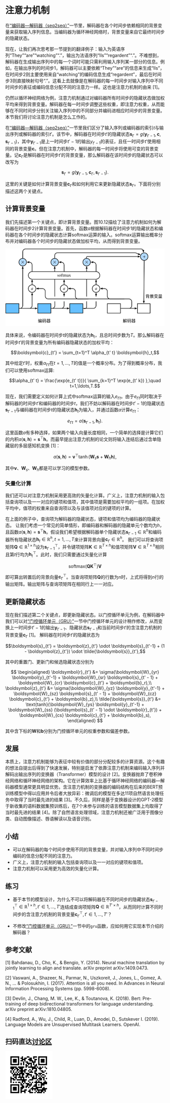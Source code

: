 # 注意力机制

在[“编码器—解码器（seq2seq）”](seq2seq.md)一节里，解码器在各个时间步依赖相同的背景变量来获取输入序列信息。当编码器为循环神经网络时，背景变量来自它最终时间步的隐藏状态。

现在，让我们再次思考那一节提到的翻译例子：输入为英语序列“They”“are”“watching”“.”，输出为法语序列“Ils”“regardent”“.”。不难想到，解码器在生成输出序列中的每一个词时可能只需利用输入序列某一部分的信息。例如，在输出序列的时间步1，解码器可以主要依赖“They”“are”的信息来生成“Ils”，在时间步2则主要使用来自“watching”的编码信息生成“regardent”，最后在时间步3则直接映射句号“.”。这看上去就像是在解码器的每一时间步对输入序列中不同时间步的表征或编码信息分配不同的注意力一样。这也是注意力机制的由来 [1]。

仍然以循环神经网络为例，注意力机制通过对编码器所有时间步的隐藏状态做加权平均来得到背景变量。解码器在每一时间步调整这些权重，即注意力权重，从而能够在不同时间步分别关注输入序列中的不同部分并编码进相应时间步的背景变量。本节我们将讨论注意力机制是怎么工作的。


在[“编码器—解码器（seq2seq）”](seq2seq.md)一节里我们区分了输入序列或编码器的索引$t$与输出序列或解码器的索引$t'$。该节中，解码器在时间步$t'$的隐藏状态$\boldsymbol{s}_{t'} = g(\boldsymbol{y}_{t'-1}, \boldsymbol{c}, \boldsymbol{s}_{t'-1})$，其中$\boldsymbol{y}_{t'-1}$是上一时间步$t'-1$的输出$y_{t'-1}$的表征，且任一时间步$t'$使用相同的背景变量$\boldsymbol{c}$。但在注意力机制中，解码器的每一时间步将使用可变的背景变量。记$\boldsymbol{c}_{t'}$是解码器在时间步$t'$的背景变量，那么解码器在该时间步的隐藏状态可以改写为

$$\boldsymbol{s}_{t'} = g(\boldsymbol{y}_{t'-1}, \boldsymbol{c}_{t'}, \boldsymbol{s}_{t'-1}).$$

这里的关键是如何计算背景变量$\boldsymbol{c}_{t'}$和如何利用它来更新隐藏状态$\boldsymbol{s}_{t'}$。下面将分别描述这两个关键点。


## 计算背景变量

我们先描述第一个关键点，即计算背景变量。图10.12描绘了注意力机制如何为解码器在时间步2计算背景变量。首先，函数$a$根据解码器在时间步1的隐藏状态和编码器在各个时间步的隐藏状态计算softmax运算的输入。softmax运算输出概率分布并对编码器各个时间步的隐藏状态做加权平均，从而得到背景变量。

![编码器—解码器上的注意力机制](../img/attention.svg)


具体来说，令编码器在时间步$t$的隐藏状态为$\boldsymbol{h}_t$，且总时间步数为$T$。那么解码器在时间步$t'$的背景变量为所有编码器隐藏状态的加权平均：

$$\boldsymbol{c}_{t'} = \sum_{t=1}^T \alpha_{t' t} \boldsymbol{h}_t,$$

其中给定$t'$时，权重$\alpha_{t' t}$在$t=1,\ldots,T$的值是一个概率分布。为了得到概率分布，我们可以使用softmax运算:

$$\alpha_{t' t} = \frac{\exp(e_{t' t})}{ \sum_{k=1}^T \exp(e_{t' k}) },\quad t=1,\ldots,T.$$

现在，我们需要定义如何计算上式中softmax运算的输入$e_{t' t}$。由于$e_{t' t}$同时取决于解码器的时间步$t'$和编码器的时间步$t$，我们不妨以解码器在时间步$t'-1$的隐藏状态$\boldsymbol{s}_{t' - 1}$与编码器在时间步$t$的隐藏状态$\boldsymbol{h}_t$为输入，并通过函数$a$计算$e_{t' t}$：

$$e_{t' t} = a(\boldsymbol{s}_{t' - 1}, \boldsymbol{h}_t).$$


这里函数$a$有多种选择，如果两个输入向量长度相同，一个简单的选择是计算它们的内积$a(\boldsymbol{s}, \boldsymbol{h})=\boldsymbol{s}^\top \boldsymbol{h}$。而最早提出注意力机制的论文则将输入连结后通过含单隐藏层的多层感知机变换 [1]：

$$a(\boldsymbol{s}, \boldsymbol{h}) = \boldsymbol{v}^\top \tanh(\boldsymbol{W}_s \boldsymbol{s} + \boldsymbol{W}_h \boldsymbol{h}),$$

其中$\boldsymbol{v}$、$\boldsymbol{W}_s$、$\boldsymbol{W}_h$都是可以学习的模型参数。

### 矢量化计算

我们还可以对注意力机制采用更高效的矢量化计算。广义上，注意力机制的输入包括查询项以及一一对应的键项和值项，其中值项是需要加权平均的一组项。在加权平均中，值项的权重来自查询项以及与该值项对应的键项的计算。

在上面的例子中，查询项为解码器的隐藏状态，键项和值项均为编码器的隐藏状态。
让我们考虑一个常见的简单情形，即编码器和解码器的隐藏单元个数均为$h$，且函数$a(\boldsymbol{s}, \boldsymbol{h})=\boldsymbol{s}^\top \boldsymbol{h}$。假设我们希望根据解码器单个隐藏状态$\boldsymbol{s}_{t' - 1} \in \mathbb{R}^{h}$和编码器所有隐藏状态$\boldsymbol{h}_t \in \mathbb{R}^{h}, t = 1,\ldots,T$来计算背景向量$\boldsymbol{c}_{t'}\in \mathbb{R}^{h}$。
我们可以将查询项矩阵$\boldsymbol{Q} \in \mathbb{R}^{1 \times h}$设为$\boldsymbol{s}_{t' - 1}^\top$，并令键项矩阵$\boldsymbol{K} \in \mathbb{R}^{T \times h}$和值项矩阵$\boldsymbol{V} \in \mathbb{R}^{T \times h}$相同且第$t$行均为$\boldsymbol{h}_t^\top$。此时，我们只需要通过矢量化计算

$$\text{softmax}(\boldsymbol{Q}\boldsymbol{K}^\top)\boldsymbol{V}$$

即可算出转置后的背景向量$\boldsymbol{c}_{t'}^\top$。当查询项矩阵$\boldsymbol{Q}$的行数为$n$时，上式将得到$n$行的输出矩阵。输出矩阵与查询项矩阵在相同行上一一对应。



## 更新隐藏状态

现在我们描述第二个关键点，即更新隐藏状态。以门控循环单元为例，在解码器中我们可以对[“门控循环单元（GRU）”](../chapter_recurrent-neural-networks/gru.md)一节中门控循环单元的设计稍作修改，从而变换上一时间步$t'-1$的输出$\boldsymbol{y}_{t'-1}$、隐藏状态$\boldsymbol{s}_{t'-1}$和当前时间步$t'$的含注意力机制的背景变量$\boldsymbol{c}_{t'}$ [1]。
解码器在时间步$t'$的隐藏状态为

$$\boldsymbol{s}_{t'} = \boldsymbol{z}_{t'} \odot \boldsymbol{s}_{t'-1}  + (1 - \boldsymbol{z}_{t'}) \odot \tilde{\boldsymbol{s}}_{t'},$$

其中的重置门、更新门和候选隐藏状态分别为

$$
\begin{aligned}
\boldsymbol{r}_{t'} &= \sigma(\boldsymbol{W}_{yr} \boldsymbol{y}_{t'-1} + \boldsymbol{W}_{sr} \boldsymbol{s}_{t' - 1} + \boldsymbol{W}_{cr} \boldsymbol{c}_{t'} + \boldsymbol{b}_r),\\
\boldsymbol{z}_{t'} &= \sigma(\boldsymbol{W}_{yz} \boldsymbol{y}_{t'-1} + \boldsymbol{W}_{sz} \boldsymbol{s}_{t' - 1} + \boldsymbol{W}_{cz} \boldsymbol{c}_{t'} + \boldsymbol{b}_z),\\
\tilde{\boldsymbol{s}}_{t'} &= \text{tanh}(\boldsymbol{W}_{ys} \boldsymbol{y}_{t'-1} + \boldsymbol{W}_{ss} (\boldsymbol{s}_{t' - 1} \odot \boldsymbol{r}_{t'}) + \boldsymbol{W}_{cs} \boldsymbol{c}_{t'} + \boldsymbol{b}_s),
\end{aligned}
$$

其中含下标的$\boldsymbol{W}$和$\boldsymbol{b}$分别为门控循环单元的权重参数和偏差参数。



## 发展

本质上，注意力机制能够为表征中较有价值的部分分配较多的计算资源。这个有趣的想法自提出后得到了快速发展，特别是启发了依靠注意力机制来编码输入序列并解码出输出序列的变换器（Transformer）模型的设计 [2]。变换器抛弃了卷积神经网络和循环神经网络的架构。它在计算效率上比基于循环神经网络的编码器—解码器模型通常更具明显优势。含注意力机制的变换器的编码结构在后来的BERT预训练模型中得以应用并令后者大放异彩：微调后的模型在多达11项自然语言处理任务中取得了当时最先进的结果 [3]。不久后，同样是基于变换器设计的GPT-2模型于新收集的语料数据集预训练后，在7个未参与训练的语言模型数据集上均取得了当时最先进的结果 [4]。除了自然语言处理领域，注意力机制还被广泛用于图像分类、自动图像描述、唇语解读以及语音识别。


## 小结

* 可以在解码器的每个时间步使用不同的背景变量，并对输入序列中不同时间步编码的信息分配不同的注意力。
* 广义上，注意力机制的输入包括查询项以及一一对应的键项和值项。
* 注意力机制可以采用更为高效的矢量化计算。


## 练习

* 基于本节的模型设计，为什么不可以将解码器在不同时间步的隐藏状态$\boldsymbol{s}_{t' - 1}^\top \in \mathbb{R}^{1 \times h}, t' \in 1, \ldots, T'$连结成查询项矩阵$\boldsymbol{Q} \in \mathbb{R}^{T' \times h}$，从而同时计算不同时间步的含注意力机制的背景变量$\boldsymbol{c}_{t'}^\top, t' \in 1, \ldots, T'$？

* 不修改[“门控循环单元（GRU）”](../chapter_recurrent-neural-networks/gru.md)一节中的`gru`函数，应如何用它实现本节介绍的解码器？





## 参考文献

[1] Bahdanau, D., Cho, K., & Bengio, Y. (2014). Neural machine translation by jointly learning to align and translate. arXiv preprint arXiv:1409.0473.

[2] Vaswani, A., Shazeer, N., Parmar, N., Uszkoreit, J., Jones, L., Gomez, A. N., ... & Polosukhin, I. (2017). Attention is all you need. In Advances in Neural Information Processing Systems (pp. 5998-6008).

[3] Devlin, J., Chang, M. W., Lee, K., & Toutanova, K. (2018). Bert: Pre-training of deep bidirectional transformers for language understanding. arXiv preprint arXiv:1810.04805.

[4] Radford, A., Wu, J., Child, R., Luan, D., Amodei, D., Sutskever I. (2019). Language Models are Unsupervised Multitask Learners. OpenAI.

## 扫码直达[讨论区](https://discuss.gluon.ai/t/topic/6759)

![](../img/qr_attention.svg)
